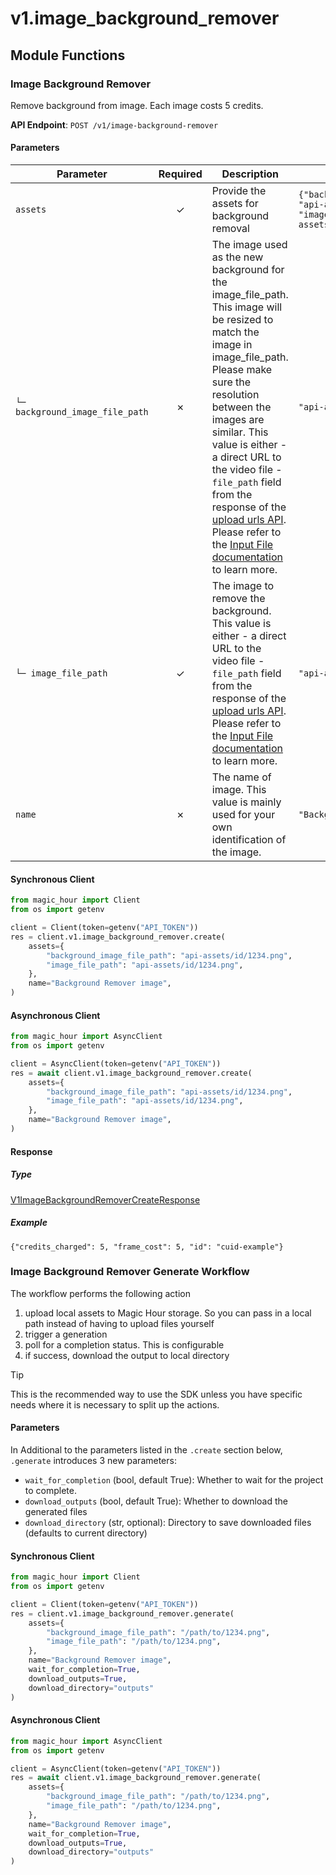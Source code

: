 # v1.image_background_remover

## Module Functions
### Image Background Remover <a name="create"></a>

Remove background from image. Each image costs 5 credits.

**API Endpoint**: `POST /v1/image-background-remover`

#### Parameters

| Parameter | Required | Description | Example |
|-----------|:--------:|-------------|--------|
| `assets` | ✓ | Provide the assets for background removal | `{"background_image_file_path": "api-assets/id/1234.png", "image_file_path": "api-assets/id/1234.png"}` |
| `└─ background_image_file_path` | ✗ | The image used as the new background for the image_file_path. This image will be resized to match the image in image_file_path. Please make sure the resolution between the images are similar.  This value is either - a direct URL to the video file - `file_path` field from the response of the [upload urls API](https://docs.magichour.ai/api-reference/files/generate-asset-upload-urls).  Please refer to the [Input File documentation](https://docs.magichour.ai/api-reference/files/generate-asset-upload-urls#input-file) to learn more.  | `"api-assets/id/1234.png"` |
| `└─ image_file_path` | ✓ | The image to remove the background. This value is either - a direct URL to the video file - `file_path` field from the response of the [upload urls API](https://docs.magichour.ai/api-reference/files/generate-asset-upload-urls).  Please refer to the [Input File documentation](https://docs.magichour.ai/api-reference/files/generate-asset-upload-urls#input-file) to learn more.  | `"api-assets/id/1234.png"` |
| `name` | ✗ | The name of image. This value is mainly used for your own identification of the image. | `"Background Remover image"` |

#### Synchronous Client

```python
from magic_hour import Client
from os import getenv

client = Client(token=getenv("API_TOKEN"))
res = client.v1.image_background_remover.create(
    assets={
        "background_image_file_path": "api-assets/id/1234.png",
        "image_file_path": "api-assets/id/1234.png",
    },
    name="Background Remover image",
)

```

#### Asynchronous Client

```python
from magic_hour import AsyncClient
from os import getenv

client = AsyncClient(token=getenv("API_TOKEN"))
res = await client.v1.image_background_remover.create(
    assets={
        "background_image_file_path": "api-assets/id/1234.png",
        "image_file_path": "api-assets/id/1234.png",
    },
    name="Background Remover image",
)

```

#### Response

##### Type
[V1ImageBackgroundRemoverCreateResponse](/magic_hour/types/models/v1_image_background_remover_create_response.py)

##### Example
`{"credits_charged": 5, "frame_cost": 5, "id": "cuid-example"}`
<!-- CUSTOM DOCS START -->

### Image Background Remover Generate Workflow <a name="generate"></a>

The workflow performs the following action

1. upload local assets to Magic Hour storage. So you can pass in a local path instead of having to upload files yourself
2. trigger a generation
3. poll for a completion status. This is configurable
4. if success, download the output to local directory

> [!TIP]
> This is the recommended way to use the SDK unless you have specific needs where it is necessary to split up the actions.

#### Parameters

In Additional to the parameters listed in the `.create` section below, `.generate` introduces 3 new parameters:

- `wait_for_completion` (bool, default True): Whether to wait for the project to complete.
- `download_outputs` (bool, default True): Whether to download the generated files
- `download_directory` (str, optional): Directory to save downloaded files (defaults to current directory)

#### Synchronous Client

```python
from magic_hour import Client
from os import getenv

client = Client(token=getenv("API_TOKEN"))
res = client.v1.image_background_remover.generate(
    assets={
        "background_image_file_path": "/path/to/1234.png",
        "image_file_path": "/path/to/1234.png",
    },
    name="Background Remover image",
    wait_for_completion=True,
    download_outputs=True,
    download_directory="outputs"
)
```

#### Asynchronous Client

```python
from magic_hour import AsyncClient
from os import getenv

client = AsyncClient(token=getenv("API_TOKEN"))
res = await client.v1.image_background_remover.generate(
    assets={
        "background_image_file_path": "/path/to/1234.png",
        "image_file_path": "/path/to/1234.png",
    },
    name="Background Remover image",
    wait_for_completion=True,
    download_outputs=True,
    download_directory="outputs"
)
```

<!-- CUSTOM DOCS END -->

